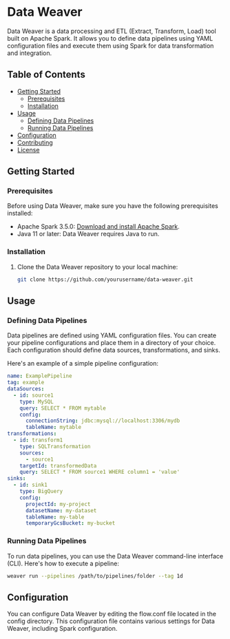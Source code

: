 # Data Weaver

Data Weaver is a data processing and ETL (Extract, Transform, Load) tool built on Apache Spark. It allows you to define
data pipelines using YAML configuration files and execute them using Spark for data transformation and integration.

## Table of Contents

- [Getting Started](#getting-started)
    - [Prerequisites](#prerequisites)
    - [Installation](#installation)
- [Usage](#usage)
    - [Defining Data Pipelines](#defining-data-pipelines)
    - [Running Data Pipelines](#running-data-pipelines)
- [Configuration](#configuration)
- [Contributing](#contributing)
- [License](#license)

## Getting Started

### Prerequisites

Before using Data Weaver, make sure you have the following prerequisites installed:

- Apache Spark 3.5.0: [Download and install Apache Spark](https://spark.apache.org/downloads.html).
- Java 11 or later: Data Weaver requires Java to run.

### Installation

1. Clone the Data Weaver repository to your local machine:

   ```bash
   git clone https://github.com/yourusername/data-weaver.git

## Usage

### Defining Data Pipelines

Data pipelines are defined using YAML configuration files. You can create your pipeline configurations and place them in
a directory of your choice. Each configuration should define data sources, transformations, and sinks.

Here's an example of a simple pipeline configuration:

```yaml
name: ExamplePipeline
tag: example
dataSources:
  - id: source1
    type: MySQL
    query: SELECT * FROM mytable
    config:
      connectionString: jdbc:mysql://localhost:3306/mydb
      tableName: mytable
transformations:
  - id: transform1
    type: SQLTransformation
    sources:
      - source1
    targetId: transformedData
    query: SELECT * FROM source1 WHERE column1 = 'value'
sinks:
  - id: sink1
    type: BigQuery
    config:
      projectId: my-project
      datasetName: my-dataset
      tableName: my-table
      temporaryGcsBucket: my-bucket
```

### Running Data Pipelines

To run data pipelines, you can use the Data Weaver command-line interface (CLI). Here's how to execute a pipeline:

```bash
weaver run --pipelines /path/to/pipelines/folder --tag 1d
```

## Configuration

You can configure Data Weaver by editing the flow.conf file located in the config directory. This configuration file
contains various settings for Data Weaver, including Spark configuration.
